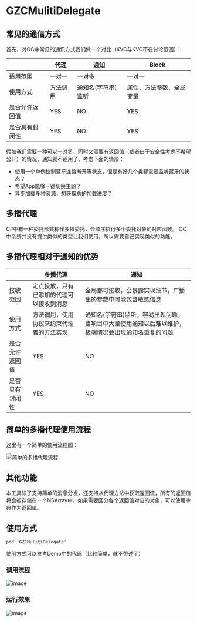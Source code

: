 # GZCMulitiDelegate

## 常见的通信方式
首先，对OC中常见的通讯方式我们做一个对比（KVC与KVO不在讨论范围）：

||代理 | 通知 |Block|
|---| --- | --- | --- | 
|适用范围 | 一对一 |一对多 | 一对一 |
|使用方式 | 方法调用 |通知名(字符串)监听 | 属性、方法参数、全局变量 |
|是否允许返回值|YES|NO|YES|
|是否具有封闭性 |YES |NO |YES |

假如我们需要一种可以一对多，同时又需要有返回值（或者出于安全性考虑不希望公开）的情况，通知就不适用了，考虑下面的情形：
- 使用一个单例控制蓝牙连接断开等状态，但是有好几个类都需要监听蓝牙的状态？
- 希望App能够一键切换主题？
- 异步加载多种资源，想获取总的加载进度？

## 多播代理
C#中有一种委托形式称作多播委托，会顺序执行多个委托对象的对应函数。
OC中系统并没有提供类似的类型让我们使用，所以需要自己实现类似的功能。

## 多播代理相对于通知的优势

||多播代理 | 通知 |
|---| --- | --- | 
|接收范围 | 定点投放，只有已添加的代理可以接收到消息 |全局都可接收，会暴露实现细节，广播出的参数中可能包含敏感信息 | 
|使用方式 | 方法调用，使用协议来约束代理者的方法实现 |通知名(字符串)监听，容易出现问题，当项目中大量使用通知以后难以维护，极端情况会出现通知名重复的问题 | 
|是否允许返回值|YES|NO|
|是否具有封闭性 |YES |NO |

## 简单的多播代理使用流程

这里有一个简单的使用流程图：

![简单的多播代理流程](http://upload-images.jianshu.io/upload_images/4095437-8299c63ddb712206?imageMogr2/auto-orient/strip%7CimageView2/2/w/1240)


## 其他功能

本工具除了支持简单的消息分发，还支持从代理方法中获取返回值，所有的返回值将会被存储在一个NSArray中，如果需要区分各个返回值对应的对象，可以使用字典作为返回值。

## 使用方式

```
pod 'GZCMulitiDelegate'
```

使用方式可以参考Demo中的代码（比较简单，就不赘述了）

### 调用流程

![image](http://upload-images.jianshu.io/upload_images/4095437-07eff2ca28bff4b2?imageMogr2/auto-orient/strip%7CimageView2/2/w/1240)

### 运行效果

![image](http://upload-images.jianshu.io/upload_images/4095437-f736821bb284f0a2?imageMogr2/auto-orient/strip)

